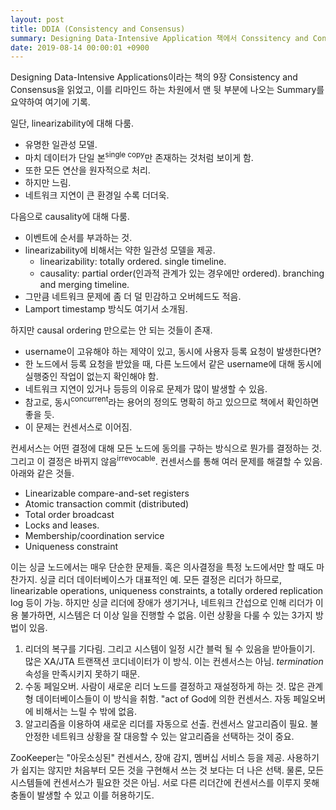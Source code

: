 ```yaml
---
layout: post
title: DDIA (Consistency and Consensus)
summary: Designing Data-Intensive Application 책에서 Conssitency and Consensus 부분 요약
date: 2019-08-14 00:00:01 +0900
---
```


Designing Data-Intensive Applications이라는 책의 9장 Consistency and Consensus을 읽었고, 이를 리마인드 하는 차원에서 맨 뒷 부분에 나오는 Summary를 요약하여 여기에 기록.

일단, linearizability에 대해 다룸.

- 유명한 일관성 모델.
- 마치 데이터가 단일 본<sup>single copy</sup>만 존재하는 것처럼 보이게 함.
- 또한 모든 연산을 원자적으로 처리.
- 하지만 느림.
- 네트워크 지연이 큰 환경일 수록 더더욱.

다음으로 causality에 대해 다룸.

- 이벤트에 순서를 부과하는 것.
- linearizability에 비해서는 약한 일관성 모델을 제공.
    - linearizability: totally ordered. single timeline.
    - causality: partial order(인과적 관계가 있는 경우에만 ordered). branching and merging timeline.
- 그만큼 네트워크 문제에 좀 더 덜 민감하고 오버헤드도 적음.
- Lamport timestamp 방식도 여기서 소개됨.

하지만 causal ordering 만으로는 안 되는 것들이 존재.

- username이 고유해야 하는 제약이 있고, 동시에 사용자 등록 요청이 발생한다면?
- 한 노드에서 등록 요청을 받았을 때, 다른 노드에서 같은 username에 대해 동시에 실행중인 작업이 없는지 확인해야 함.
- 네트워크 지연이 있거나 등등의 이유로 문제가 많이 발생할 수 있음.
- 참고로, 동시<sup>concurrent</sup>라는 용어의 정의도 명확히 하고 있으므로 책에서 확인하면 좋을 듯.
- 이 문제는 컨센서스로 이어짐.

컨세서스는 어떤 결정에 대해 모든 노드에 동의를 구하는 방식으로 뭔가를 결정하는 것. 그리고 이 결정은 바뀌지 않음<sup>irrevocable</sup>. 컨센서스를 통해 여러 문제를 해결할 수 있음. 아래와 같은 것들.

- Linearizable compare-and-set registers
- Atomic transaction commit (distributed)
- Total order broadcast
- Locks and leases. 
- Membership/coordination service
- Uniqueness constraint

이는 싱글 노드에서는 매우 단순한 문제들. 혹은 의사결정을 특정 노드에서만 할 때도 마찬가지. 싱글 리더 데이터베이스가 대표적인 예. 모든 결정은 리더가 하므로, linearizable operations, uniqueness constraints, a totally ordered replication log 등이 가능. 하지만 싱글 리더에 장애가 생기거나, 네트워크 간섭으로 인해 리더가 이용 불가하면, 시스템은 더 이상 일을 진행할 수 없음. 이런 상황을 다룰 수 있는 3가지 방법이 있음.

1. 리더의 복구를 기다림. 그리고 시스템이 일정 시간 블럭 될 수 있음을 받아들이기. 많은 XA/JTA 트랜잭션 코디네이터가 이 방식. 이는 컨센서스는 아님. *termination* 속성을 만족시키지 못하기 때문.
2. 수동 페일오버. 사람이 새로운 리더 노드를 결정하고 재설정하게 하는 것. 많은 관계형 데이터베이스들이 이 방식을 취함. "act of God에 의한 컨센서스. 자동 페일오버에 비해서는 느릴 수 밖에 없음.
3. 알고리즘을 이용하여 새로운 리더를 자동으로 선출. 컨센서스 알고리즘이 필요. 불안정한 네트워크 상황을 잘 대응할 수 있는 알고리즘을 선택하는 것이 중요.

ZooKeeper는 "아웃소싱된" 컨센서스, 장애 감지, 멤버십 서비스 등을 제공. 사용하기가 쉽지는 않지만 처음부터 모든 것을 구현해서 쓰는 것 보다는 더 나은 선택. 물론, 모든 시스템들에 컨센서스가 필요한 것은 아님. 서로 다른 리더간에 컨센서스를 이루지 못해 충돌이 발생할 수 있고 이를 허용하기도.

